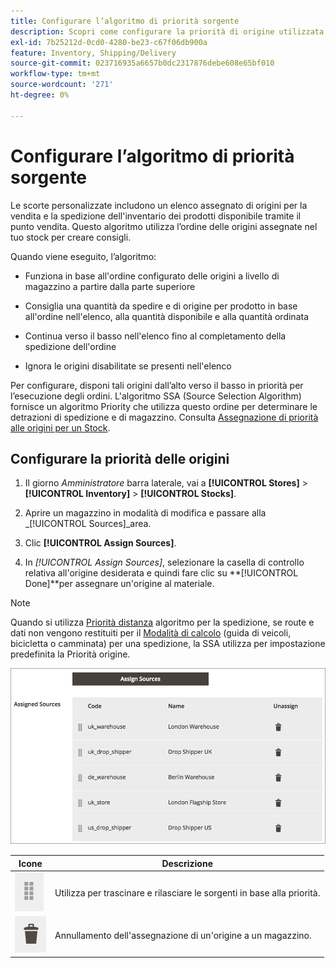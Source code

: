 ```yaml
---
title: Configurare l’algoritmo di priorità sorgente
description: Scopri come configurare la priorità di origine utilizzata per l’ordine delle origini assegnate nell’inventario per creare consigli.
exl-id: 7b25212d-0cd0-4280-be23-c67f06db900a
feature: Inventory, Shipping/Delivery
source-git-commit: 023716935a6657b0dc2317876debe608e65bf010
workflow-type: tm+mt
source-wordcount: '271'
ht-degree: 0%

---
```


# Configurare l’algoritmo di priorità sorgente

Le scorte personalizzate includono un elenco assegnato di origini per la vendita e la spedizione dell&#39;inventario dei prodotti disponibile tramite il punto vendita. Questo algoritmo utilizza l’ordine delle origini assegnate nel tuo stock per creare consigli.

Quando viene eseguito, l’algoritmo:

- Funziona in base all&#39;ordine configurato delle origini a livello di magazzino a partire dalla parte superiore

- Consiglia una quantità da spedire e di origine per prodotto in base all&#39;ordine nell&#39;elenco, alla quantità disponibile e alla quantità ordinata

- Continua verso il basso nell&#39;elenco fino al completamento della spedizione dell&#39;ordine

- Ignora le origini disabilitate se presenti nell&#39;elenco

Per configurare, disponi tali origini dall’alto verso il basso in priorità per l’esecuzione degli ordini. L&#39;algoritmo SSA (Source Selection Algorithm) fornisce un algoritmo Priority che utilizza questo ordine per determinare le detrazioni di spedizione e di magazzino. Consulta [Assegnazione di priorità alle origini per un Stock](stocks-prioritize-sources.md).

## Configurare la priorità delle origini

1. Il giorno _Amministratore_ barra laterale, vai a **[!UICONTROL Stores]** > **[!UICONTROL Inventory]** > **[!UICONTROL Stocks]**.

1. Aprire un magazzino in modalità di modifica e passare alla _[!UICONTROL Sources]_area.

1. Clic **[!UICONTROL Assign Sources]**.

1. In _[!UICONTROL Assign Sources]_, selezionare la casella di controllo relativa all&#39;origine desiderata e quindi fare clic su **[!UICONTROL Done]**per assegnare un&#39;origine al materiale.

>[!NOTE]
>
>Quando si utilizza [Priorità distanza](distance-priority-algorithm.md) algoritmo per la spedizione, se route e dati non vengono restituiti per il [Modalità di calcolo](distance-priority-algorithm.md) (guida di veicoli, bicicletta o camminata) per una spedizione, la SSA utilizza per impostazione predefinita la Priorità origine.

![Ordine di origine dopo la definizione delle priorità](assets/inventory-stock-priority-after.png)

| Icone | Descrizione |
|----------------------------------------------|----------------------------------------------------------------|
| ![trascina l’icona per impostare la priorità](assets/icon-drag-and-drop-action.png) | Utilizza per trascinare e rilasciare le sorgenti in base alla priorità. |
| ![fai clic su icona per annullare l’assegnazione di un’origine](assets/icon-delete-action.png) | Annullamento dell&#39;assegnazione di un&#39;origine a un magazzino. |
